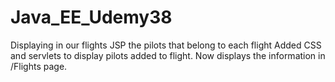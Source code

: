 # Java_EE_Udemy38
Displaying in our flights JSP the pilots that belong to each flight
Added CSS and servlets to display pilots added to flight. Now displays the information in /Flights page.


